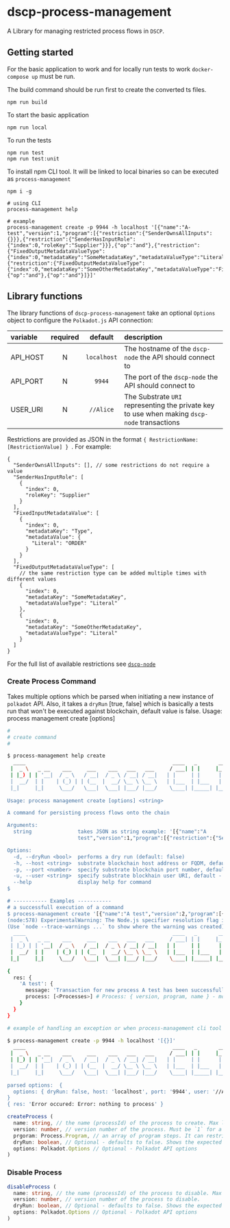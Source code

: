 # dscp-process-management

A Library for managing restricted process flows in `DSCP`.

## Getting started

For the basic application to work and for locally run tests to work `docker-compose up` must be run.

The build command should be run first to create the converted ts files.

```shell
npm run build
```

To start the basic application

```shell
npm run local
```

To run the tests

```shell
npm run test
npm run test:unit
```

To install npm CLI tool. It will be linked to local binaries so can be executed as `process-management`
```shell
npm i -g

# using CLI
process-management help

# example
process-management create -p 9944 -h localhost '[{"name":"A-test","version":1,"program":[{"restriction":{"SenderOwnsAllInputs":{}}},{"restriction":{"SenderHasInputRole":{"index":0,"roleKey":"Supplier"}}},{"op":"and"},{"restriction":{"FixedOutputMetadataValueType":{"index":0,"metadataKey":"SomeMetadataKey","metadataValueType":"Literal"}}},{"restriction":{"FixedOutputMedataValueType":{"index":0,"metadataKey":"SomeOtherMetadataKey","metadataValueType":"File"}}},{"op":"and"},{"op":"and"}]}]'
```

## Library functions

The library functions of `dscp-process-management` take an optional `Options` object to configure the `Polkadot.js` API connection:

| variable | required |   default   | description                                                                                  |
| :------- | :------: | :---------: | :------------------------------------------------------------------------------------------- |
| API_HOST |    N     | `localhost` | The hostname of the `dscp-node` the API should connect to                                    |
| API_PORT |    N     |   `9944`    | The port of the `dscp-node` the API should connect to                                        |
| USER_URI |    N     |  `//Alice`  | The Substrate `URI` representing the private key to use when making `dscp-node` transactions |

Restrictions are provided as JSON in the format `{ RestrictionName: [RestrictionValue] } `. For example:

```
{
  "SenderOwnsAllInputs": [], // some restrictions do not require a value
  "SenderHasInputRole": [
    {
      "index": 0,
      "roleKey": "Supplier"
    }
  ],
  "FixedInputMetadataValue": [
    {
      "index": 0,
      "metadataKey": "Type",
      "metadataValue": {
        "Literal": "ORDER"
      }
    }
  ],
  "FixedOutputMetadataValueType": [
    // the same restriction type can be added multiple times with different values
    {
      "index": 0,
      "metadataKey": "SomeMetadataKey",
      "metadataValueType": "Literal"
    },
    {
      "index": 0,
      "metadataKey": "SomeOtherMetadataKey",
      "metadataValueType": "Literal"
    }
  ]
}
```

For the full list of available restrictions see [`dscp-node`](https://github.com/digicatapult/dscp-node/blob/main/pallets/process-validation/src/restrictions.rs)

### Create Process Command

Takes multiple options which be parsed when initiating a new instance of `polkadot` API. Also, it takes a `dryRun` [true, false] which is basically a tests run that won't be executed against blockchain, default value is false. Usage: process management create [options] <string>


```sh
#
# create command
#

$ process-management help create
  ____                                                ____   _       ___ 
 |  _ \   _ __    ___     ___    ___   ___   ___     / ___| | |     |_ _|
 | |_) | | '__|  / _ \   / __|  / _ \ / __| / __|   | |     | |      | | 
 |  __/  | |    | (_) | | (__  |  __/ \__ \ \__ \   | |___  | |___   | | 
 |_|     |_|     \___/   \___|  \___| |___/ |___/    \____| |_____| |___|
                                                                         
Usage: process management create [options] <string>

A command for persisting process flows onto the chain

Arguments:
  string               takes JSON as string example: '[{"name":"A
                       test","version":1,"program":[{"restriction":{"SenderOwnsAllInputs":{}}},{"restriction":{"SenderHasInputRole":{"index":0,"roleKey":"Supplier"}}},{"op":"and"},{"restriction":{"FixedOutputMetadataValueType":{"index":0,"metadataKey":"SomeMetadataKey","metadataValueType":"Literal"}}},{"restriction":{"FixedOutputMedataValueType":{"index":0,"metadataKey":"SomeOtherMetadataKey","metadataValueType":"File"}}},{"op":"and"},{"op":"and"}]}]'

Options:
  -d, --dryRun <bool>  performs a dry run (default: false)
  -h, --host <string>  substrate blockchain host address or FQDM, default - "localhost" (default: "localhost")
  -p, --port <number>  specify substrate blockchain port number, default - 9944 (default: "9944")
  -u, --user <string>  specify substrate blockhain user URI, default - "//Alice" (default: "//Alice")
  --help               display help for command
$ 

# ----------- Examples -----------
# a successfull execution of a command
$ process-management create '[{"name":"A test","version":2,"program":[{"restriction":{"SenderOwnsAllInputs":{}}},{"op":"or"},{"restriction":{"None":{}}}]}]'
(node:578) ExperimentalWarning: The Node.js specifier resolution flag is experimental. It could change or be removed at any time.
(Use `node --trace-warnings ...` to show where the warning was created)
  ____                                                ____   _       ___ 
 |  _ \   _ __    ___     ___    ___   ___   ___     / ___| | |     |_ _|
 | |_) | | '__|  / _ \   / __|  / _ \ / __| / __|   | |     | |      | | 
 |  __/  | |    | (_) | | (__  |  __/ \__ \ \__ \   | |___  | |___   | | 
 |_|     |_|     \___/   \___|  \___| |___/ |___/    \____| |_____| |___|
                                                                         
{
  res: {
    'A test': {
      message: 'Transaction for new process A test has been successfully submitted',
      process: [<Processes>] # Process: { version, program, name } - more details in types folder
    }
  }
}

# example of handling an exception or when process-management cli tool throws. In this instance we are passing an empty JSON as can be seen below. As expected we would get 'nothing to process' error. 

$ process-management create -p 9944 -h localhost '[{}]'
  ____                                                ____   _       ___ 
 |  _ \   _ __    ___     ___    ___   ___   ___     / ___| | |     |_ _|
 | |_) | | '__|  / _ \   / __|  / _ \ / __| / __|   | |     | |      | | 
 |  __/  | |    | (_) | | (__  |  __/ \__ \ \__ \   | |___  | |___   | | 
 |_|     |_|     \___/   \___|  \___| |___/ |___/    \____| |_____| |___|
                                                                         
parsed options:  {
  options: { dryRun: false, host: 'localhost', port: '9944', user: '//Alice' }
}
{ res: 'Error occured: Error: nothing to process' }
```

```typescript
createProcess (
  name: string, // the name (processId) of the process to create. Max length 32 bytes
  version: number, // version number of the process. Must be `1` for a new process or one higher than the version of an existing process
  prgoram: Process.Program, // an array of program steps. It can restriction or binary operator
  dryRun: boolean, // Optional - defaults to false. Shows the expected result of creating the process, without actually running the transaction
  options: Polkadot.Options // Optional - Polkadot API options
)
```

### Disable Process

```typescript
disableProcess (
  name: string, // the name (processId) of the process to disable. Max length 32 bytes
  version: number, // version number of the process to disable.
  dryRun: boolean, // Optional - defaults to false. Shows the expected result of disabling the process, without actually running the transaction
  options: Polkadot.Options // Optional - Polkadot API options
)
```
